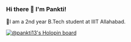 ### Hi there 👋 I'm Pankti!

<!--
**pankti13/pankti13** is a ✨ _special_ ✨ repository because its `README.md` (this file) appears on your GitHub profile.

Here are some ideas to get you started:

- 🔭 I’m currently working on ...
- 🌱 I’m currently learning ...
- 👯 I’m looking to collaborate on ...
- 🤔 I’m looking for help with ...
- 💬 Ask me about ...
- 📫 How to reach me: ...
- 😄 Pronouns: ...
- ⚡ Fun fact: ...
-->

 🔭I am a 2nd year B.Tech student at IIIT Allahabad.
 
 [![@pankti13's Holopin board](https://holopin.io/api/user/board?user=pankti13)](https://holopin.io/@pankti13)
